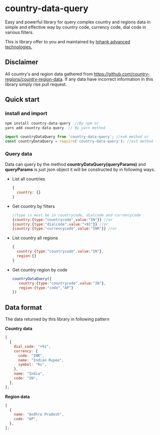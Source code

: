 # country-data-query

Easy and powerful library for query complex country and regions data in simple and effective way by country code, currency code, dial code in various filters.

This is library offer to you and maintained by [Inhank advanced technologies.](https://inhank.com)

## Disclaimer

All country's and region data gathered from https://github.com/country-regions/country-region-data. If any data have incorrect information in this library simply rise pull request.

## Quick start

### install and import

```javascript
npm install country-data-query  //By npm or
yarn add country-data-query  // By yarn method

import countryDataQuery from 'country-data-query'; //es6 method or
const countryDataQuery = require('country-data-query'); //es5 method
```

### Query data

Data can query by the method **countryDataQuery(queryParams)** and
**queryParams** is just json object it will be constructed by
in following ways.

- List all countries
  ```javascript
  {
    country: {}
  }
  ```
- Get country by filters

  ```javascript
  //type is must be in countrycode, dialcode and currencycode
  {country:{type:"countrycode",value:"IN"}} //or
  {country:{type:"dialcode",value:"+91"}} //or
  {country:{type:"currencycode",value:"INR"}} //or
  ```

- List country all regions

  ```javascript
  {
    country:{type:"countrycode",value:"IN"},
    region:{}
  }
  ```

- Get country region by code

  ```javascript
  countryDataQuery({
     country:{type:"countrycode",value:"IN"},
     region:{type:"code","AP"}
  })
  ```

## Data format

The data returned by this library in following pattern

**Country data**

```javascript
[
  {
    dial_code: "+91",
    currency: {
      code: "INR",
      name: "Indian Rupee",
      symbol: "Rs",
    },
    name: "India",
    code: "IN",
  },
];
```

**Region data**

```javascript
[
  {
    name: "Andhra Pradesh",
    code: "AP",
  },
];
```

